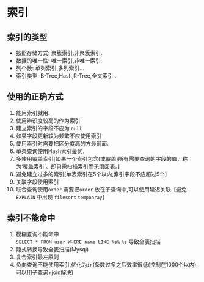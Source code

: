 # 索引
## 索引的类型
* 按照存储方式: 聚簇索引,非聚簇索引.
* 数据的唯一性: 唯一索引,非唯一索引.
* 列个数: 单列索引,多列索引...
* 索引类型: B-Tree,Hash,R-Tree,全文索引...
## 使用的正确方式
1. 能用索引就用.
2. 使用辨识度较高的作为索引
3. 建立索引的字段不应为 `null`
4. 如果字段更新较为频繁不应使用索引
5. 使用索引时需要把区分度高的方最前面.
6. 单条查询使用Hash索引最优.
7. 多使用覆盖索引[如果一个索引包含(或覆盖)所有需要查询的字段的值，称为‘覆盖索引’。即只需扫描索引而无须回表。] 
8. 避免建立过多的索引[单表索引在5个以内,索引字段不应超过5个]
9. 关联字段使用索引
10. 联合查询使用`order` 需要把`order` 放在子查询中,可以使用延迟关联. [避免 `EXPLAIN` 中出现 `filesort` `tempoaray`]
## 索引不能命中
1. 模糊查询不能命中  
   `SELECT * FROM user WHERE name LIKE %s%` `%s` 导致全表扫描
2. 隐式转换导致全表扫描(Mysql)
3. 复合索引最左原则
4. 负向查询不能使用索引,优化为`in`(条数过多之后效率很低(控制在1000个以内),可以用子查询+join解决)